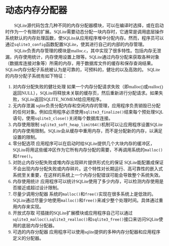 # 动态内存分配器
<font face="微软雅黑">

　　SQLite源代码包含几种不同的内存分配器模块，可以在编译时选择，或在启动时作为一个有限的扩展。SQLite需要动态分配一块内存时，它通常是调用底层操作系统默认的内存处理函数，使SQLite从应用程序堆中分配内存。然而，程序员可以通过`sqlite3_config`函数配置SQLite，使其进行自己的内部的内存管理。  
　　SQLite负责内存管理的模块是malloc.c，其中实现了很多特性。包括内存无泄漏，内存使用统计，内存使用设置上限等。SQLite通过内存分配来获取各种对象（数据库连接对象等）所需的内存，用于数据库文件的缓存和保存查询结果。SQLite内存分配子系统被认为是可靠的，可预料的，健壮的以及高效的。
SQLite的内存分配子系统有如下特征：
1. 对内存分配失败的健壮处理
如果一个内存分配请求失败（即malloc()或realloc()返回NULL），SQLite将释放未关联的缓存页，然后重新进行分配请求。如果失败，SQLite返回SQLITE_NOMEM给应用程序。
2.	无内存泄漏
sqlite负责分配内存和空闲内存的管理，应用程序负责销毁已分配的任何对象。例如应用程序必须使用`sqlite3_finalize()`结束每个预处理SQL语句，使用`sqlite3_close()`关闭每个数据库连接。
3.	内存使用限制
`sqlite3_soft_heap_limit64()`机制可以让应用程序设置SQLite的内存使用限制。SQLite会从缓存中重用内存，而不是分配新的内存，以满足设置的限制。
4.	零分配选项
应用程序可以在启动时给SQLite提供几个大块内存的缓冲区，SQLite将用这些缓冲区作为它所有内存分配的需要，不再调用系统的`malloc()`和`free()`。
5.	对防止内存分配失败或堆内存出现碎片提供形式化的保证
SQLite能配置成保证不会出现内存分配失败或内存碎片。这个特性对长期运行、高可靠性的嵌入式系统至关重要，在这样的系统上一个内存分配错误可能会导致整个系统失效。
6.	内存使用统计
应用程序可以统计SQLite使用了多少内存，可以检测内存使用是否接近或超过设计限制。
7.	尽量少调用分配器
系统的`malloc()`和`free()`实现在很多系统上是低效的。SQLite通过尽量少地使用`malloc()`和`free()`来减少整个处理时间。具体通过重用内存来实现。
8.	开放式存取
可插拨的SQLite扩展模块或应用程序自己可以通过s`qlite3_malloc()`,`sqlite3_realloc()`和`sqlite3_free()`接口来访问SQLite使用的底层内存分配器。
9.	可选的内存分配器
应用程序可以使用sqlite提供的多种内存分配器和应用程序定义的分配器。
 

